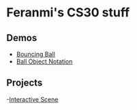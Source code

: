 # Feranmi's CS30 stuff

## Demos
- [Bouncing Ball](01-ball)
- [Ball Object Notation](02-ball-object)

## Projects
-[Interactive Scene](Whirlpool)